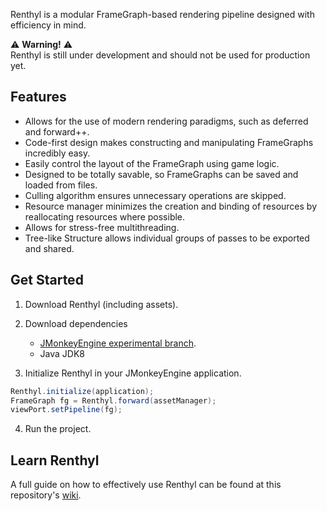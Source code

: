 Renthyl is a modular FrameGraph-based rendering pipeline designed with efficiency in mind.

:warning: **Warning!** :warning:<br>Renthyl is still under development and should not be used for production yet.

## Features

* Allows for the use of modern rendering paradigms, such as deferred and forward++.
* Code-first design makes constructing and manipulating FrameGraphs incredibly easy.
* Easily control the layout of the FrameGraph using game logic.
* Designed to be totally savable, so FrameGraphs can be saved and loaded from files.
* Culling algorithm ensures unnecessary operations are skipped.
* Resource manager minimizes the creation and binding of resources by reallocating resources where possible.
* Allows for stress-free multithreading.
* Tree-like Structure allows individual groups of passes to be exported and shared.

## Get Started

1. Download Renthyl (including assets).

2. Download dependencies
   * [JMonkeyEngine experimental branch](https://github.com/codex128/jmonkeyengine/tree/pipelineApi).
   * Java JDK8

3. Initialize Renthyl in your JMonkeyEngine application.
   
```java
Renthyl.initialize(application);
FrameGraph fg = Renthyl.forward(assetManager);
viewPort.setPipeline(fg);
```

4. Run the project.

## Learn Renthyl

A full guide on how to effectively use Renthyl can be found at this repository's [wiki](https://github.com/codex128/FrameGraph/wiki).
